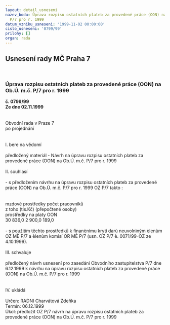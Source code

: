 ```yaml
---
layout: detail_usneseni
nazev_bodu: Úprava rozpisu ostatních plateb za provedené práce (OON) na Ob.Ú. m.č.
  P/7 pro r. 1999
datum_vzniku_usneseni: '1999-11-02 00:00:00'
cislo_usneseni: '0799/99'
prilohy: []
organ: rada
---
```

<div id="ucUsn_pList" class="usn">
	<span><h2>Usnesení rady MČ Praha 7 </h2>
<br></span><div class="standBody">
<span><h3>Úprava rozpisu ostatních plateb za provedené práce (OON) na Ob.Ú. m.č. P/7 pro r. 1999</h3></span><div class="center">
		<strong>č. 0799/99</strong><br>
	</div>
<div class="center">
		<strong>Ze dne 02.11.1999</strong><br><br>
	</div>
<br>Obvodní rada v Praze 7<br>po projednání<br><br><br>I.	bere na vědomí<br><br> předložený materiál - Návrh na úpravu rozpisu ostatních plateb za provedené práce (OON) na Ob.Ú. m.č.  P/7 pro r. 1999<br><br>II.	souhlasí <br><br>- s předložením návrhu na úpravu rozpisu ostatních plateb za provedené práce (OON) na Ob.Ú. m.č. P/7 pro  r. 1999 OZ P/7 takto :<br><br><br>mzdové prostředky	počet pracovníků<br>z toho (tis.Kč)	(přepočtené osoby)<br>prostředky na platy	OON	<br>30 836,0	2 900,0	189,0<br><br>- s použitím těchto prostředků k finanènímu krytí  darù neuvolnìným èlenùm OZ MÈ P/7 a èlenùm komisí OR MÈ P/7 (usn. OZ P/7 è. 0071/99-OZ ze 4.10.1999).<br><br>III.	schvaluje <br><br>předložený návrh usnesení pro zasedání Obvodního zastupitelstva P/7 dne 6.12.1999 k návrhu na úpravu rozpisu ostatních plateb za provedené práce (OON) na Ob.Ú. m.č.  P/7 pro r. 1999<br><br><br>IV.	ukládá <br><br> Určen:	     	RADNI Charvátová Zdeňka<br>Termín: 06.12.1999<br>Úkol:	předložit OZ P/7 návrh na úpravu rozpisu ostatních plateb za provedené práce (OON) na Ob.Ú. m.č. P/7 pro r. 1999 <br>
</div>
</div>